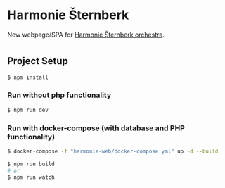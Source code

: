 # Harmonie Šternberk

New webpage/SPA for [Harmonie Šternberk orchestra](http://harmonie-sternberk.cz/).

#

## Project Setup

```sh
$ npm install
```

### Run without php functionality

```sh
$ npm run dev
```

### Run with docker-compose (with database and PHP functionality)

```sh
$ docker-compose -f "harmonie-web/docker-compose.yml" up -d --build

$ npm run build
# or
$ npm run watch
```
